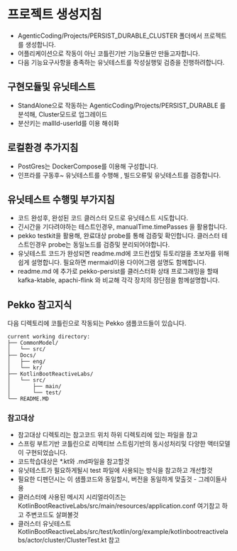 
# 프로젝트 생성지침
- AgenticCoding/Projects/PERSIST_DURABLE_CLUSTER 폴더에서 프로젝트를 생성합니다.
- 어플리케이션으로 작동이 아닌 코틀린기반 기능모듈만 만들고자합니다.
- 다음 기능요구사항을 충족하는 유닛테스트를 작성실행및 검증을 진행하려합니다.

## 구현모듈및 유닛테스트
- StandAlone으로 작동하는 AgenticCoding/Projects/PERSIST_DURABLE 를 분석해, Cluster모드로 업그레이드
- 분산키는 mallId-userId를 이용 해쉬화

## 로컬환경 추가지침
- PostGres는 DockerCompose를 이용해 구성합니다.
- 인프라를 구동후~ 유닛테스트를 수행해 , 빌드오류및 유닛테스트를 검증합니다.

## 유닛테스트 수행및 부가지침
- 코드 완성후, 완성된 코드 클러스터 모드로 유닛테스트 시도합니다. 
- 긴시간을 기다려야하는 테스트인경우, manualTime.timePasses 을 활용합니다.
- pekko testkit을 활용해, 완료대상 probe를 통해 검증및 확인합니다. 클러스터 테스트인경우 probe는 동일노드를 검증및 분리되어야합니다.
- 유닛테스트 코드가 완성되면 readme.md에 코드컨셉및 듀토리얼을 초보자를 위해 쉽게 설명합니다. 필요하면 mermaid이용 다이어그램 설명도 함께합니다.
- readme.md 에 추가로 pekko-persist를 클러스터화 상태 프로그래밍을 할때 kafka-ktable, apachi-flink 와 비교해 각각 장치의 장단점을 함께설명합니다.

## Pekko 참고지식

다음 디렉토리에 코틀린으로 작동되는 Pekko 샘플코드들이 있습니다.

```
current working directory:
├── CommonModel/
│   └── src/
├── Docs/
│   ├── eng/
│   └── kr/
├── KotlinBootReactiveLabs/
│   └── src/
│       ├── main/
│       └── test/
└── README.MD
```

### 참고대상
- 참고대상 디렉토리는 참고코드 위치 하위 디렉토리에 있는 파일을 참고
- 스프링 부트기반 코틀린으로 리액티브 스트림기반의 동시성처리및 다양한 액터모델이 구현되었습니다.
- 코드학습대상은 *.kt와 .md파일을 참고할것
- 유닛테스트가 필요하게될시 test 파일에 사용되는 방식을 참고하고 개선할것
- 필요한 디펜던시는 이 샘플코드와 동일할시, 버전을 동일하게 맞출것 - 그레이들사용
- 클러스터에 사용된 메시지 시리얼라이즈는 KotlinBootReactiveLabs/src/main/resources/application.conf 여기참고 하고 주변코드도 살펴볼것
- 클러스터 유닛테스트 KotlinBootReactiveLabs/src/test/kotlin/org/example/kotlinbootreactivelabs/actor/cluster/ClusterTest.kt 참고